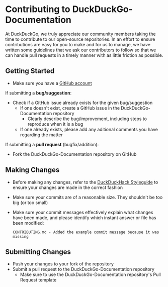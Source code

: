 # Contributing to DuckDuckGo-Documentation

At DuckDuckGo, we truly appreciate our community members taking the time to contribute to our open-source repositories. In an effort to ensure contributions are easy for you to make and for us to manage, we have written some guidelines that we ask our contributors to follow so that we can handle pull requests in a timely manner with as little friction as possible.

## Getting Started

* Make sure you have a [GitHub account](https://github.com/signup/free)

If submitting a **bug/suggestion**:
* Check if a GitHub issue already exists for the given bug/suggestion
    * If one doesn't exist, create a GitHub issue in the DuckDuckGo-Documentation repository
        * Clearly describe the bug/improvement, including steps to reproduce when it is a bug
    * If one already exists, please add any aditional comments you have regarding the matter

If submitting a **pull request** (bugfix/addition):
* Fork the DuckDuckGo-Documentation repository on GitHub

## Making Changes

* Before making any changes, refer to the [DuckDuckHack Styleguide](https://dukgo.com/duckduckhack/styleguide_overview) to ensure your changes are made in the correct fashion
* Make sure your commits are of a reasonable size. They shouldn't be too big (or too small)
* Make sure your commit messages effectively explain what changes have been made, and please identify which instant answer or file has been modified:

    ```
    CONTRIBUTING.md - Added the example commit message because it was missing
    ```

## Submitting Changes

* Push your changes to your fork of the repository
* Submit a pull request to the DuckDuckGo-Documentation repository
    * Make sure to use the DuckDuckGo-Documentation repository's Pull Request template
